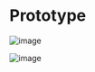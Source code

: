 # Prototype

![image](https://github.com/katarzynamichalskaa/Spaceship-Shooter/assets/92379328/e5f4f6f2-21b5-40d6-86ca-169ca1079d21)

![image](https://github.com/katarzynamichalskaa/Spaceship-Shooter/assets/92379328/91dc44a0-28f5-4358-bc36-8acf79be18ad)
